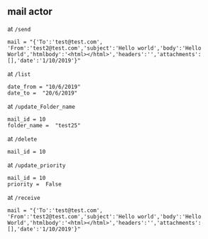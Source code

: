 ## mail actor 

at ```/send``` 
```
mail = "{'To':'test@test.com', 'From':'test2@test.com','subject':'Hello world','body':'Hello World','htmlbody':'<html></html>','headers':'','attachments':[],'date':'1/10/2019'}"
```

at ```/list```
```
date_from = "10/6/2019"
date_to =  "20/6/2019"
```

at ```/update_Folder_name```
```
mail_id = 10
folder_name =  "test25"
```

at ```/delete```
```
mail_id = 10
```

at ```/update_priority```
```
mail_id = 10
priority =  False
```

at ```/receive```
```
mail = "{'To':'test@test.com', 'From':'test2@test.com','subject':'Hello world','body':'Hello World','htmlbody':'<html></html>','headers':'','attachments':[],'date':'1/10/2019'}"
```





